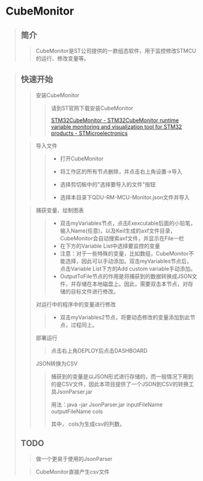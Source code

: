 # CubeMonitor

> ## 简介
>
> > CubeMonitor是ST公司提供的一款组态软件，用于监控修改STMCU的运行、修改变量等。

> ## 快速开始
>
> > 安装CubeMonitor
> >
> > > 请到ST官网下载安装CubeMonitor
> > >
> > > [STM32CubeMonitor - STM32CubeMonitor runtime variable monitoring and visualization tool for STM32 products - STMicroelectronics](https://www.st.com/zh/development-tools/stm32cubemonitor.html)
>
> > 导入文件
> >
> > > * 打开CubeMonitor
> > >
> > > * 将工作区的所有节点删除，并点击右上角设置->导入
> > > * 选择剪切板中的"选择要导入的文件"按钮
> > > * 选择本目录下QDU-RM-MCU-Monitor.json文件并导入
>
> > 捕获变量、绘制图表
> >
> > > * 双击myVariables节点，点击Exexcutable后面的小铅笔，输入Name(任意)，以及Keil生成的axf文件目录，CubeMonitor会自动搜索axf文件，并显示在File一栏
> > > * 在下方的Variable List中选择要监控的变量
> > > * 注意：对于一些特殊的变量，比如数组，CubeMonitor不能选择，因此可以手动添加。双击myVariables节点后，点击Variable List下方的Add custom variable手动添加。
> > > * OutputToFile节点的作用是将捕获到的数据转换成JSON文件，并存储在本地磁盘上。因此，需要双击本节点，对存储的目标文件进行修改。
> >
> > 对运行中的程序中的变量进行修改
> >
> > > * 双击myVariables2节点，将要动态修改的变量添加到此节点，过程同上。
> >
> > 部署运行
> >
> > > 点击右上角DEPLOY后点击DASHBOARD
> >
> > JSON转换为CSV
> >
> > > 捕获到的变量是以JSON形式进行存储的，而一般情况下用到的是CSV文件，因此本项目提供了一个JSON到CSV的转换工具JsonParser.jar
> > >
> > > 用法：java -jar JsonParser.jar inputFileName outputFileName cols
> > >
> > > 其中， cols为生成csv的列数。
>
> ## TODO
>
> > 做一个更易于使用的JsonParser
>
> > CubeMonitor直接产生csv文件



